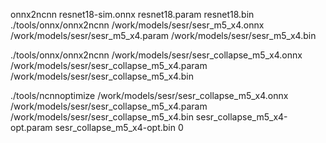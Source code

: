 



onnx2ncnn resnet18-sim.onnx resnet18.param resnet18.bin
./tools/onnx/onnx2ncnn /work/models/sesr/sesr_m5_x4.onnx /work/models/sesr/sesr_m5_x4.param /work/models/sesr/sesr_m5_x4.bin

./tools/onnx/onnx2ncnn /work/models/sesr/sesr_collapse_m5_x4.onnx /work/models/sesr/sesr_collapse_m5_x4.param /work/models/sesr/sesr_collapse_m5_x4.bin


./tools/ncnnoptimize /work/models/sesr/sesr_collapse_m5_x4.onnx /work/models/sesr/sesr_collapse_m5_x4.param /work/models/sesr/sesr_collapse_m5_x4.bin sesr_collapse_m5_x4-opt.param sesr_collapse_m5_x4-opt.bin 0 


